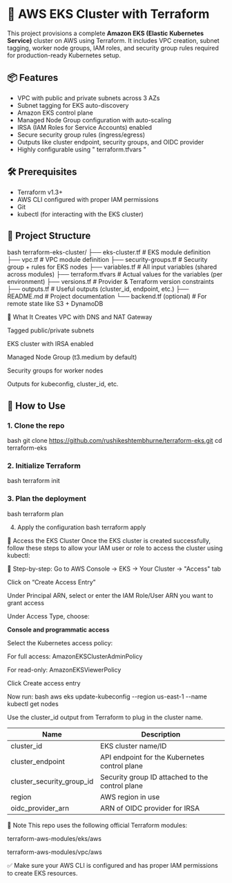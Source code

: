 # 🚀 AWS EKS Cluster with Terraform

This project provisions a complete **Amazon EKS (Elastic Kubernetes Service)** cluster on AWS using Terraform. It includes VPC creation, subnet tagging, worker node groups, IAM roles, and security group rules required for production-ready Kubernetes setup.


## 📦 Features

- VPC with public and private subnets across 3 AZs
- Subnet tagging for EKS auto-discovery
- Amazon EKS control plane
- Managed Node Group configuration with auto-scaling
- IRSA (IAM Roles for Service Accounts) enabled
- Secure security group rules (ingress/egress)
- Outputs like cluster endpoint, security groups, and OIDC provider
- Highly configurable using " terraform.tfvars "

## 🛠️ Prerequisites

- Terraform v1.3+
- AWS CLI configured with proper IAM permissions
- Git
- kubectl (for interacting with the EKS cluster)


## 📁 Project Structure

bash
terraform-eks-cluster/
├── eks-cluster.tf # EKS module definition
├── vpc.tf # VPC module definition
├── security-groups.tf # Security group + rules for EKS nodes
├── variables.tf # All input variables (shared across modules)
├── terraform.tfvars # Actual values for the variables (per environment)
├── versions.tf # Provider & Terraform version constraints
├── outputs.tf # Useful outputs (cluster_id, endpoint, etc.)
├── README.md # Project documentation
└── backend.tf (optional) # For remote state like S3 + DynamoDB


🧩 What It Creates
VPC with DNS and NAT Gateway

Tagged public/private subnets

EKS cluster with IRSA enabled

Managed Node Group (t3.medium by default)

Security groups for worker nodes

Outputs for kubeconfig, cluster_id, etc.

## 🚀 How to Use

### 1. Clone the repo
bash
git clone https://github.com/rushikeshtembhurne/terraform-eks.git
cd terraform-eks

### 2. Initialize Terraform
bash
terraform init

### 3. Plan the deployment
bash
terraform plan

4. Apply the configuration
bash
terraform apply

🔐 Access the EKS Cluster
Once the EKS cluster is created successfully, follow these steps to allow your IAM user or role to access the cluster using kubectl:

🔑 Step-by-step:
Go to AWS Console → EKS → Your Cluster → "Access" tab

Click on “Create Access Entry”

Under Principal ARN, select or enter the IAM Role/User ARN you want to grant access

Under Access Type, choose:

**Console and programmatic access**

Select the Kubernetes access policy:

For full access: AmazonEKSClusterAdminPolicy

For read-only: AmazonEKSViewerPolicy

Click Create access entry

Now run:
bash
aws eks update-kubeconfig --region us-east-1 --name <generated-cluster-name>
kubectl get nodes

Use the cluster_id output from Terraform to plug in the cluster name.

| Name                        | Description                                     |
| --------------------------- | ----------------------------------------------- |
|  cluster_id                 | EKS cluster name/ID                             |
|  cluster_endpoint           | API endpoint for the Kubernetes control plane   |
|  cluster_security_group_id  | Security group ID attached to the control plane |
|  region                     | AWS region in use                               |
|  oidc_provider_arn          | ARN of OIDC provider for IRSA                   |


📌 Note
This repo uses the following official Terraform modules:

terraform-aws-modules/eks/aws

terraform-aws-modules/vpc/aws

✅ Make sure your AWS CLI is configured and has proper IAM permissions to create EKS resources.

